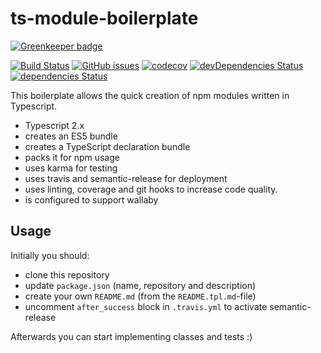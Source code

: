 # ts-module-boilerplate

[![Greenkeeper badge](https://badges.greenkeeper.io/crazyfactory/ts-module-boilerplate.svg)](https://greenkeeper.io/)

[![Build Status](https://travis-ci.org/crazyfactory/ts-module-boilerplate.svg)](https://travis-ci.org/crazyfactory/ts-module-boilerplate)
[![GitHub issues](https://img.shields.io/github/issues/crazyfactory/ts-module-boilerplate.svg)](https://github.com/crazyfactory/ts-module-boilerplate/issues)
[![codecov](https://codecov.io/gh/crazyfactory/ts-module-boilerplate/branch/master/graph/badge.svg)](https://codecov.io/gh/crazyfactory/ts-module-boilerplate)
[![devDependencies Status](https://david-dm.org/crazyfactory/ts-module-boilerplate/dev-status.svg)](https://david-dm.org/crazyfactory/ts-module-boilerplate?type=dev)
[![dependencies Status](https://david-dm.org/crazyfactory/ts-module-boilerplate/status.svg)](https://david-dm.org/crazyfactory/ts-module-boilerplate)

This boilerplate allows the quick creation of npm modules written in Typescript.

- Typescript 2.x
- creates an ES5 bundle
- creates a TypeScript declaration bundle
- packs it for npm usage
- uses karma for testing
- uses travis and semantic-release for deployment
- uses linting, coverage and git hooks to increase code quality.
- is configured to support wallaby

## Usage

Initially you should:

- clone this repository
- update `package.json` (name, repository and description)
- create your own `README.md` (from the `README.tpl.md`-file)
- uncomment `after_success` block in `.travis.yml` to activate semantic-release

Afterwards you can start implementing classes and tests :)
